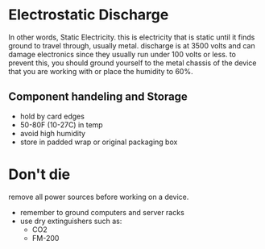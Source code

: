 # Electrostatic Discharge
In other words, Static Electricity. this is electricity that is static until it finds ground to travel through, usually metal. discharge is at 3500 volts and can damage electronics since they usually run under 100 volts or less.
to prevent this, you should ground yourself to the metal chassis of the device that you are working with or place the humidity to 60%.
## Component handeling and Storage
- hold by card edges
- 50-80F (10-27C) in temp
- avoid high humidity
- store in padded wrap or original packaging box
# Don't die
remove all power sources before working on a device. 
- remember to ground computers and server racks
- use dry extinguishers such as:
	- CO2
	- FM-200
